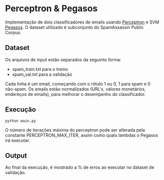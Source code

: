 # Perceptron & Pegasos

Implementação de dois classificadores de emails usando [Perceptron](https://en.wikipedia.org/wiki/Perceptron) e SVM [Pegasos](http://ttic.uchicago.edu/~nati/Publications/PegasosMPB.pdf). O dataset utilizado é subconjunto do SpamAssassin Public Corpus.

## Dataset

Os arquivos de input estão separados da seguinte forma:
* spam_train.txt para o treino
* spam_val.txt para a validação

Cada linha é um email, começando com o rótulo 1 ou 0, 1 para spam e 0 não-spam. Os emails estão normalizados (URL's, valores monetários, endereços de emails), para melhorar o desempenho do classificador.

## Execução

```
python main.py
```

O número de iterações máxima do perceptron pode ser alterada pela constante PERCEPTRON_MAX_ITER, assim como quais lambdas o Pegasos irá executar.

## Output

Ao final da execução, é mostrado a % de erros ao executar no dataset de validação.
